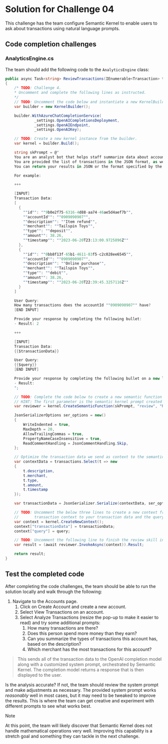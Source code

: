 # Solution for Challenge 04

This challenge has the team configure Semantic Kernel to enable users to ask about transactions using natural language prompts.

## Code completion challenges

### AnalyticsEngine.cs

The team should add the following code to the `AnalyticsEngine` class:

```csharp
public async Task<string> ReviewTransactions(IEnumerable<Transaction> transactions, string query)
{
    /* TODO: Challenge 4.
    * Uncomment and complete the following lines as instructed.
    */
    // TODO: Uncomment the code below and instantiate a new KernelBuilder.
    var builder = new KernelBuilder();

    builder.WithAzureChatCompletionService(
             _settings.OpenAICompletionsDeployment,
             _settings.OpenAIEndpoint,
             _settings.OpenAIKey);

    // TODO: Create a new kernel instance from the builder.
    var kernel = builder.Build();

    string skPrompt = @"
    You are an analyst bot that helps staff summarize data about account transactions by processing a list of transactions. 
    You are provided the list of transactions in the JSON format, as well as the query submitted by the user.
    You can return your results in JSON or the format specified by the user in the query. 

    For example:

    +++

    [INPUT]
    Transaction Data:
    [
      {
        ""id"": ""9b0e2f75-6316-4d88-aa74-46ae5d4aef7b"",
        ""accountId"": ""0909090907"",
        ""description"": ""Item refund"",
        ""merchant"": ""Tailspin Toys"",
        ""type"": ""deposit"",
        ""amount"": 38.26,
        ""timestamp"": ""2023-06-20T23:13:00.9725896Z""
      },
      {
        ""id"": ""0bb8f13f-65b1-4611-83f5-c2c028ee6545"",
        ""accountId"": ""0909090907"",
        ""description"": ""Online purchase"",
        ""merchant"": ""Tailspin Toys"",
        ""type"": ""debit"",
        ""amount"": 38.26,
        ""timestamp"": ""2023-06-20T22:39:45.3257116Z""
      }
    ]

    User Query:
    How many transactions does the accountId ""0909090907"" have?
    [END INPUT]

    Provide your response by completing the following bullet:
    - Result: 2

    +++

    [INPUT]
    Transaction Data:
    {{$transactionData}}

    User Query:
    {{$query}}
    [END INPUT]

    Provide your response by completing the following bullet on a new line:
    - Result:
    ";

    // TODO: Complete the code below to create a new semantic function for the review skill.
    // HINT: The first parameter is the semantic kernel prompt created above.
    var reviewer = kernel.CreateSemanticFunction(skPrompt, "review", "ReviewSkill", description: "Review the input", maxTokens: 2000, temperature: 0.0);

    JsonSerializerOptions ser_options = new()
    {
        WriteIndented = true,
        MaxDepth = 20,
        AllowTrailingCommas = true,
        PropertyNameCaseInsensitive = true,
        ReadCommentHandling = JsonCommentHandling.Skip,
    };

    // Optimize the transaction data we send as context to the semantic function.
    var contextData = transactions.Select(t => new
    {
        t.description,
        t.merchant,
        t.type,
        t.amount,
        t.timestamp
    });

    var transactionData = JsonSerializer.Serialize(contextData, ser_options);

    // TODO: Uncomment the below three lines to create a new context from the kernel and set the
    //       transaction context to your transaction data and the query context to your user query.
    var context = kernel.CreateNewContext();
    context["transactionData"] = transactionData;
    context["query"] = query;

    // TODO: Uncomment the following line to finish the review skill invocation.
    var result = (await reviewer.InvokeAsync(context)).Result;

    return result;
}
```

## Test the completed code

After completing the code challenges, the team should be able to run the solution locally and walk through the following:

1. Navigate to the Accounts page.
    1. Click on Create Account and create a new account.
    2. Select View Transactions on an account.
    3. Select Analyze Transactions (resize the pop-up to make it easier to read) and try some additional prompts:
        1. How many transactions are there?
        2. Does this person spend more money than they earn?
        3. Can you summarize the types of transactions this account has, based on the description?
        4. Which merchant has the most transactions for this account?

> This sends all of the transaction data to the OpenAI completion model along with a customized system prompt, orchestrated by Semantic Kernel. The completion model returns a response that is then displayed to the user.

Is the analysis accurate? If not, the team should review the system prompt and make adjustments as necessary. The provided system prompt works _reasonably_ well in most cases, but it may need to be tweaked to improve the results. This is where the team can get creative and experiment with different prompts to see what works best.

> [!NOTE]
> At this point, the team will likely discover that Semantic Kernel does not handle mathematical operations very well. Improving this capability is a stretch goal and something they can tackle in the next challenge.
